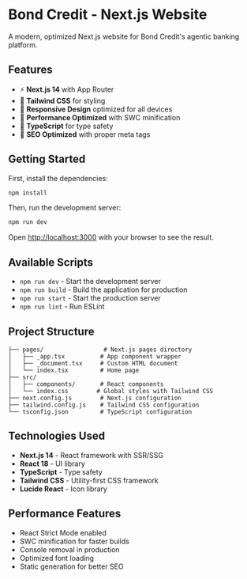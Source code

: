 # Bond Credit - Next.js Website

A modern, optimized Next.js website for Bond Credit's agentic banking platform.

## Features

- ⚡ **Next.js 14** with App Router
- 🎨 **Tailwind CSS** for styling
- 📱 **Responsive Design** optimized for all devices
- 🚀 **Performance Optimized** with SWC minification
- 🔧 **TypeScript** for type safety
- 🎯 **SEO Optimized** with proper meta tags

## Getting Started

First, install the dependencies:

```bash
npm install
```

Then, run the development server:

```bash
npm run dev
```

Open [http://localhost:3000](http://localhost:3000) with your browser to see the result.

## Available Scripts

- `npm run dev` - Start the development server
- `npm run build` - Build the application for production
- `npm run start` - Start the production server
- `npm run lint` - Run ESLint

## Project Structure

```
├── pages/                 # Next.js pages directory
│   ├── _app.tsx          # App component wrapper
│   ├── _document.tsx     # Custom HTML document
│   └── index.tsx         # Home page
├── src/
│   ├── components/       # React components
│   └── index.css        # Global styles with Tailwind CSS
├── next.config.js        # Next.js configuration
├── tailwind.config.js    # Tailwind CSS configuration
└── tsconfig.json         # TypeScript configuration
```

## Technologies Used

- **Next.js 14** - React framework with SSR/SSG
- **React 18** - UI library
- **TypeScript** - Type safety
- **Tailwind CSS** - Utility-first CSS framework
- **Lucide React** - Icon library

## Performance Features

- React Strict Mode enabled
- SWC minification for faster builds
- Console removal in production
- Optimized font loading
- Static generation for better SEO
